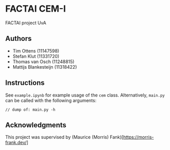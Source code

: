 # FACTAI CEM-I
FACTAI project UvA 

## Authors
- Tim Ottens (11147598)
- Stefan Klut (11331720)
- Thomas van Osch (11248815)
- Mattijs Blankesteijn (11318422)

## Instructions
See `example.ipynb` for example usage of the `cem` class. Alternatively, `main.py` can be called with the following arguments:

```
// dump of: main.py -h 
```

## Acknowledgments
This project was supervised by (Maurice (Morris) Fank)[https://morris-frank.dev/]

